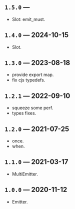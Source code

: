 ## `1.5.0` —
* Slot: emit_must.

## `1.4.0` — 2024-10-15
* Slot.

## `1.3.0` — 2023-08-18
* provide export map.
* fix cjs typedefs.

## `1.2.1` — 2022-09-10
* squeeze some perf.
* types fixes.

## `1.2.0` — 2021-07-25
* once.
* when.

## `1.1.0` — 2021-03-17
* MultiEmitter.

## `1.0.0` — 2020-11-12
* Emitter.
